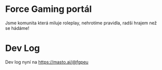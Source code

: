 # Force Gaming portál
Jsme komunita která miluje roleplay, nehrotíme pravidla, radši hrajem než se hádáme!

# Dev Log
Dev log nyní na https://masto.ai/@fgpeu
